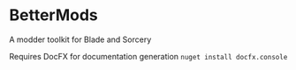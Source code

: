# BetterMods
A modder toolkit for Blade and Sorcery

Requires DocFX for documentation generation
`nuget install docfx.console`
